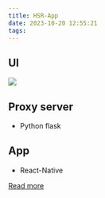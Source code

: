 ```yaml
---
title: HSR-App
date: 2023-10-20 12:55:21
tags:
---
```

## UI
![](https://hackmd.io/_uploads/SJzFYcyMa.png)

## Proxy server
* Python flask
## App
* React-Native

[Read more](./HSR-App)